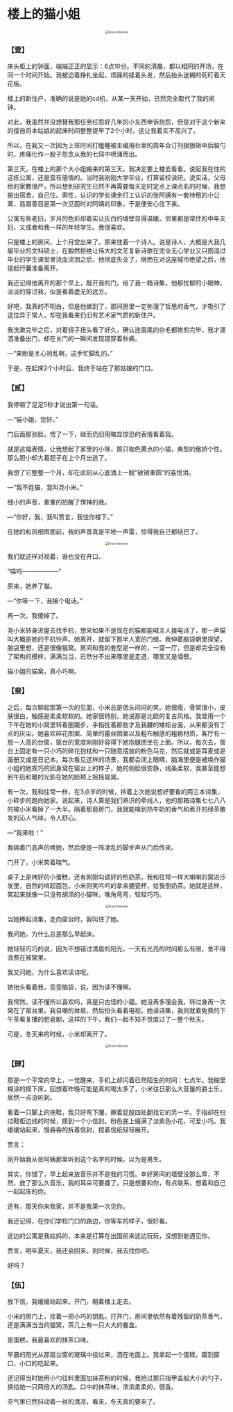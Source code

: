 # 楼上的猫小姐

<center><img src="_images/640.gif" alt="From Internet" style="zoom:50%;" /></center>



### **【壹】**



床头柜上的钟面，端端正正的显示：6点10分。不同的清晨，都以相同的开场，在同一个时间开始。我被迫着挣扎坐起，烦躁的揉着头发，然后抬头迷糊的死盯着天花板。

楼上的新住户，准确的说是她的cd机，从某一天开始，已然完全取代了我的闹钟。

对此，我虽然并没想替我那任劳任怨好几年的小东西申诉抱怨，但是对于这个新来的擅自将本姑娘的起床时间整整提早了2个小时，这让我着实不高兴了。

所以，在我又一次因为上班时间打瞌睡被主编用社里的周年合订刊狠狠砸中后脑勺时，疼痛化作一股子怨念从我的七窍中喷涌而出。

第三天，在楼上的那个大小姐搬来的第三天，我决定要上楼去看看。说起我在住的这栋公寓，还是蛮有感情的。当时我刚刚大学毕业，打算留校读研。说实话，父母给的家教很严，所以想到研究生已然不再需要每天定时定点上课点名的时候，我想搬出宿舍，自己住。索性，认识的学长课余打工认识的张阿姨有一套待租的小公寓，慈眉善目是第一次见面时对阿姨的印象，于是便安心住下来。

公寓有些老旧，岁月的色彩却着实让灰白的墙壁显得温暖。邻里都是常住的中年夫妇，又或者和我一样的年轻学生。我很喜欢。

只是楼上的房间，上个月空出来了。原来住着一个诗人。说是诗人，大概是大我几届毕业的文科硕士，在毅然拒绝让伟大的文艺复新诗歌在完全无心学业又只图混过毕业的学生课堂里流血流泪之后，他彻底失业了，继而在对这座城市绝望之后，他提起行囊准备离开。

我还记得他离开的那个早上，敲开我的门，给了我一箱诗集，他那忧郁的小眼神，淡淡的穿过我，似是看着虚无的远方。

好吧，我真的不明白，但是他做到了，那间房里一定弥漫了哲思的香气，才吸引了这位异于常人，却在我看来仍旧有艺术家气质的新住户。

我洗漱完毕之后，对着镜子扭头看了好久，确认连眉尾的杂毛都修剪完毕，我才潇洒准备出门，却在关门的一瞬间发现错穿着秋裤。

—“果断是关心则乱啊，这手忙脚乱的。”

于是，在起床2个小时后，我终于站在了那姑娘的门口。



### **【贰】**



我停顿了足足5秒才说出第一句话。

—“猫小姐，您好。”

门后面那张脸，愣了一下，继而仍旧用略显惊恐的表情看着我。

就是这幅表情，让我想起了家里的小咪，那只咖色黄点的小猫，典型的傲娇个性。那么胆小却大着胆子在上个月出逃了。

我想了它整整一个月，却在此刻从心底涌上一股“破镜重圆”的喜悦泪。

—“我不姓猫，我叫尧小米。”

细小的声音，重重的拍醒了愣神的我。

—“你好，我，我叫贾言，我住你楼下。”

在她的和风细雨面前，我的声音真是平地一声雷，惊得我自己都结巴了。



<center><img src="_images/640-20200206192312527.jpeg" alt="From Internet" style="zoom:50%;" /></center>



我们就这样对视着，谁也没在开口。

“喵呜——————”

原来，她养了猫。

—“你等一下，我接个电话。”

再一次，我傻掉了。

尧小米转身进屋去找手机，想来如果不是现在的猫都能喊主人接电话了，那一声猫叫大概是她的手机铃声。她离开，就留下那半人宽的门缝。我伸着脑袋朝里探望，脑袋里想，还是很像猫窝。房间和我的套型是一样的，一室一厅，但是却完全没有了架构的模样，满满当当，已然分不出来哪里是走道，哪里又是墙壁。

猫小姐的猫窝，真小巧啊。



### **【叁】**



之后，每次聊起那第一次的见面，小米总是低头闷闷的笑。她很瘦，骨架很小，皮肤很白，触感是柔柔软软的。她家很特别，她说那是北欧的复古风格。我曾用一个下午在她的小窝里转着圈踱步，手指抚着那些才及我腰的矮柜台面，从来都没有丁点的灰尘。她喜欢碎花图案、简单的蕾丝图案以及粗布触感的粗粝材质，客厅有一扇一人高的台窗，窗台的宽度刚刚好容得下她抱腿团坐在上面。所以，每次去，窗台上固定有一只小巧的碎花抱枕和一只随意摆放的粉色马克，然后就或是耳麦或是画册又或是日记本。每次看见这样的场景，我都会闭上眼睛，脑海里便是被唤作猫小姐的她乖巧的团身窝在窗台上的样子，她的侧脸很安静，线条柔软，我甚至能想到午后和暖的光影在她的脸颊上摇摇晃晃。

有一次，我和往常一样，在3点半的时候，拎着上次她说想好要看的两三本诗集，小碎步的跑向她家。说起来，诗人算是我们熟识的牵线人，他的那箱诗集七七八八的被小米看掉了一大半。隔着那扇房门，我就能嗅到热牛奶的香气和煮开的绿茶散发的沁人气味，令人舒心。

—“我来啦！”

我隔着门高声的唤她，然后便是一阵凌乱的脚步声从门后传来。

门开了，小米笑着喘气。

桌子上是烤好的小蛋糕，还有刚刚勾调好的热奶茶。我和往常一样大喇喇的窝进沙发里，自然的啃起面包，小米则笑吟吟的拿来搪瓷杯，给我倒奶茶。她就是这样，笑起来就像一只没有胡须的小猫咪，嘴角弯弯，轻轻巧巧。



<center><img src="_images/640-20200206192431781.jpeg" alt="From Internet" style="zoom:50%;" /></center>



当她捧起诗集，走向窗台时，我叫住了她。

我问她，为什么总是那么早起床。

她轻轻巧巧的说，因为不想错过清晨的阳光，一天有光亮的时间那么有限，舍不得浪费在被窝里。

我又问她，为什么喜欢读诗呢。

她抬头看着我，歪歪脑袋，说，因为读不懂啊。

我愕然，读不懂所以喜欢吗，真是只古怪的小猫。她没再多理会我，转过身再一次窝在了窗台里。我自嘲的耸肩，然后扭头看着电视。她读诗集，我则就着免费的下午茶看复播的肥皂剧，这样的下午，我们一起不知不觉度过了一整个秋天。



可是，冬天来的时候，小米却离开了。



<center><img src="_images/640-20200206230825829.jpeg" alt="From Internet" style="zoom:50%;" /></center>



### **【肆】**



那是一个平常的早上，一觉醒来，手机上却闪着已然陌生的时间：七点半。我糊里糊涂的摸下床，回想着昨晚可能是真的喝太多了，小米往日那么大音量的爵士乐，居然一点没听到。

看着一只脚上的拖鞋，我只好弯下腰，撅着屁股四处翻找它的另一半。手指却在扫过鞋柜边线的时候，摸到一个小信封。粉色底上缀满了淡紫色小花，可爱小巧。我缓缓站起来，慢吞吞的拆着信封，捏着信纸轻轻展开。



贾言：

刚开始我从张阿姨那里听到这个名字的时候，以为是男生。

其实，你错了，早上起来放音乐并不是我的习惯。幸好房间的墙壁没那么厚，不然，放了那么久音乐，我的耳朵可要聋了。只是想要和你，有点联系，想着和自己一起起床的你。

还有，那天你来我家，并不是我第一次见你。

我还记得，在你们学校门口的路边，你等车的样子，很好看。

这边的公寓是我姑妈的，本来是打算在出国前来这边玩玩，没想到能遇见你。

贾言，明年夏天，我还会回来。到时候，我去找你吧。

好吗？



### **【伍】**



放下信，我缓缓站起来。开门，朝着楼上走去。

小米的房门上，挂着一把小巧的钥匙。打开门，房间里依然有着残留的奶茶香气，还是满满当当的猫窝，茶几上有一只大大的餐盒。

是蛋糕，我最喜欢的抹茶口味。

早晨的阳光从那扇台窗的玻璃中投过来，洒在地面上。我拿起一个蛋糕，踱到窗口，小口的吃起来。

还记得当时她用小勺往料里面加抹茶粉的时候，我抢过那只指甲盖般大小的勺子，换给她一只两倍大的汤匙。口中的抹茶味，浓浓柔柔的，很香。

空气里已然抖动着一丝的清凉，看来，冬天真的要来了。